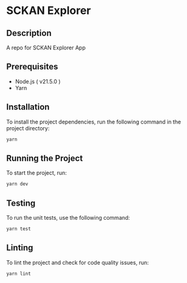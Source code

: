 # SCKAN Explorer

## Description

A repo for SCKAN Explorer App

## Prerequisites

- Node.js ( v21.5.0 )
- Yarn

## Installation

To install the project dependencies, run the following command in the project directory:

```bash
yarn
```

## Running the Project
To start the project, run:


```bash
yarn dev
```

## Testing
To run the unit tests, use the following command:

```bash
yarn test
```

## Linting
To lint the project and check for code quality issues, run:

```bash
yarn lint
```
